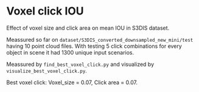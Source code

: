 # Voxel click IOU

Effect of voxel size and click area on mean IOU in S3DIS dataset.

Meassured so far on `dataset/S3DIS_converted_downsampled_new_mini/test` having 10 point cloud files. 
With testing 5 click combinations for every object in scene it had 1300 unique input scenarios.

Meassured by `find_best_voxel_click.py` and visualized by `visualize_best_voxel_click.py`.

Best voxel click: Voxel_size = 0.07, Click area = 0.07.
